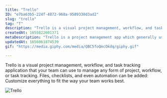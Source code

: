 ```yaml
---
title: "Trello"
ID: "e7ba63b5-224f-4872-968a-9589330d3ad2"
slug: "trello"
tag: "T"
description: "Trello is a visual project management, workflow, and task tracking application that your team can use to manage any form of project, workflow, or task tracking. Files, checklists, and even automation can be added: Customize everything to fit the way your team works best."
createdAt: 1655822601371
metaDescription: "Trello is a project management app which generally used by tech teams. "
updatedAt: 1656061874539
gif: "https://media.giphy.com/media/QBC5foQmcOkdq/giphy.gif"

---
```

Trello is a visual project management, workflow, and task tracking application that your team can use to manage any form of project, workflow, or task tracking. Files, checklists, and even automation can be added: Customize everything to fit the way your team works best.

![Trello](https://media.giphy.com/media/QBC5foQmcOkdq/giphy.gif)